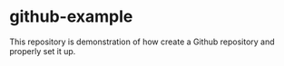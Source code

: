 # github-example
This repository is  demonstration of how create a Github repository and properly set it up.
